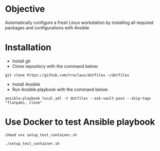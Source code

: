 # Objective
Automatically configure a fresh Linux workstation by installing all required packages and configurations with Ansible

# Installation
- Install git
- Clone repository with the command below:
```
git clone https://github.com/troclaux/dotfiles ~/dotfiles
```
- Install Ansible
- Run Ansible playbook with the command below:
```
ansible-playbook local.yml -t dotfiles --ask-vault-pass --skip-tags "flatpaks, clone"
```
# Use Docker to test Ansible playbook

```
chmod u+x setup_test_container.sh
```

```
./setup_test_container.sh
```
